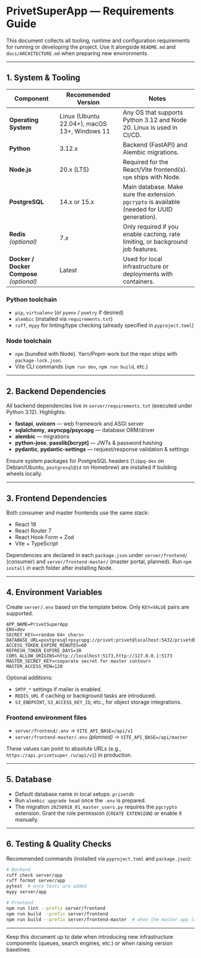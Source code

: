 # PrivetSuperApp — Requirements Guide

This document collects all tooling, runtime and configuration requirements for running or developing the project. Use it alongside `README.md` and `docs/ARCHITECTURE.md` when preparing new environments.

---

## 1. System & Tooling

| Component | Recommended Version | Notes |
|-----------|--------------------|-------|
| **Operating System** | Linux (Ubuntu 22.04+), macOS 13+, Windows 11 | Any OS that supports Python 3.12 and Node 20. Linux is used in CI/CD. |
| **Python** | 3.12.x | Backend (FastAPI) and Alembic migrations. |
| **Node.js** | 20.x (LTS) | Required for the React/Vite frontend(s). `npm` ships with Node. |
| **PostgreSQL** | 14.x or 15.x | Main database. Make sure the extension `pgcrypto` is available (needed for UUID generation). |
| **Redis** *(optional)* | 7.x | Only required if you enable caching, rate limiting, or background job features. |
| **Docker / Docker Compose** *(optional)* | Latest | Used for local infrastructure or deployments with containers. |

### Python toolchain

- `pip`, `virtualenv` (or `pyenv` / `poetry` if desired)
- `alembic` (installed via `requirements.txt`)
- `ruff`, `mypy` for linting/type checking (already specified in `pyproject.toml`)

### Node toolchain

- `npm` (bundled with Node). Yarn/Pnpm work but the repo ships with `package-lock.json`.
- Vite CLI commands (`npm run dev`, `npm run build`, etc.)

---

## 2. Backend Dependencies

All backend dependencies live in `server/requirements.txt` (executed under Python 3.12). Highlights:

- **fastapi**, **uvicorn** — web framework and ASGI server
- **sqlalchemy**, **asyncpg/psycopg** — database ORM/driver
- **alembic** — migrations
- **python-jose**, **passlib[bcrypt]** — JWTs & password hashing
- **pydantic**, **pydantic-settings** — request/response validation & settings

Ensure system packages for PostgreSQL headers (`libpq-dev` on Debian/Ubuntu, `postgresql@14` on Homebrew) are installed if building wheels locally.

---

## 3. Frontend Dependencies

Both consumer and master frontends use the same stack:

- React 19
- React Router 7
- React Hook Form + Zod
- Vite + TypeScript

Dependencies are declared in each `package.json` under `server/frontend/` (consumer) and `server/frontend-master/` (master portal, planned). Run `npm install` in each folder after installing Node.

---

## 4. Environment Variables

Create `server/.env` based on the template below. Only `KEY=VALUE` pairs are supported.

```
APP_NAME=PrivetSuperApp
ENV=dev
SECRET_KEY=<random 64+ chars>
DATABASE_URL=postgresql+psycopg://privet:privet@localhost:5432/privetdb
ACCESS_TOKEN_EXPIRE_MINUTES=60
REFRESH_TOKEN_EXPIRE_DAYS=30
CORS_ALLOW_ORIGINS=http://localhost:5173,http://127.0.0.1:5173
MASTER_SECRET_KEY=<separate secret for master contour>
MASTER_ACCESS_MIN=120
```

Optional additions:

- `SMTP_*` settings if mailer is enabled.
- `REDIS_URL` if caching or background tasks are introduced.
- `S3_ENDPOINT`, `S3_ACCESS_KEY_ID`, etc., for object storage integrations.

### Frontend environment files

- `server/frontend/.env` → `VITE_API_BASE=/api/v1`
- `server/frontend-master/.env` *(planned)* → `VITE_API_BASE=/api/master`

These values can point to absolute URLs (e.g., `https://api.privetsuper.ru/api/v1`) in production.

---

## 5. Database

- Default database name in local setups: `privetdb`
- Run `alembic upgrade head` once the `.env` is prepared.
- The migration `20250918_01_master_users.py` requires the `pgcrypto` extension. Grant the role permission (`CREATE EXTENSION`) or enable it manually.

---

## 6. Testing & Quality Checks

Recommended commands (installed via `pyproject.toml` and `package.json`):

```bash
# Backend
ruff check server/app
ruff format server/app
pytest  # once tests are added
mypy server/app

# Frontend
npm run lint --prefix server/frontend
npm run build --prefix server/frontend
npm run build --prefix server/frontend-master  # when the master app lands
```

---

Keep this document up to date when introducing new infrastructure components (queues, search engines, etc.) or when raising version baselines.
